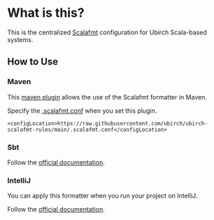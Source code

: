 # What is this?
This is the centralized [Scalafmt](https://github.com/scalameta/scalafmt/) configuration for Ubirch Scala-based systems.

## How to Use

### Maven
This [maven plugin](https://github.com/SimonJPegg/mvn_scalafmt) allows the use of the Scalafmt formatter in Maven.

Specify the [.scalafmt.conf](./.scalafmt.conf) when you set this plugin.

```
<configLocation>https://raw.githubusercontent.com/ubirch/ubirch-scalafmt-rules/main/.scalafmt.conf</configLocation>
```

### Sbt
Follow the [official documentation](https://scalameta.org/scalafmt/docs/installation.html#sbt).

### IntelliJ
You can apply this formatter when you run your project on IntelliJ.

Follow the [official documentation](https://scalameta.org/scalafmt/docs/installation.html#intellij).
